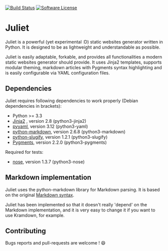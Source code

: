[![Build Status](https://travis-ci.org/hlef/juliet.svg?branch=master)](https://travis-ci.org/hlef/juliet)
[![Software License](https://img.shields.io/badge/license-MIT-brightgreen.svg?style=flat-square)](LICENSE.txt)

# Juliet

Juliet is a powerful (yet experimental :D) static websites generator written in
Python. It is designed to be as lightweight and understandable as possible.

Juliet is easily adaptable, forkable, and provides all functionalities a modern
static websites generator should provide. It uses Jinja2 templates, supports
modular theming, markdown articles with Pygments syntax highlighting and is
easily configurable via YAML configuration files.

## Dependencies

Juliet requires following dependencies to work properly (Debian dependencies in brackets):

 * Python >= 3.3
 * [Jinja2](http://jinja.pocoo.org/) , version 2.8 (python3-jinja2)
 * [pyyaml](https://github.com/yaml/pyyaml), version 3.12 (python3-yaml)
 * [python-markdown](https://github.com/waylan/Python-Markdown), version 2.6.8 (python3-markdown)
 * [python-slugify](https://github.com/un33k/python-slugify), version 1.2.1 (python3-slugify)
 * [Pygments](http://pygments.org/), version 2.2.0 (python3-pygments)

Required for tests:

 * [nose](https://github.com/nose-devs/nose), version 1.3.7 (python3-nose)

## Markdown implementation

Juliet uses the python-markdown library for Markdown parsing. It is based on the
original [Markdown syntax](https://daringfireball.net/projects/markdown/syntax).

Juliet has been implemented so that it doesn't really 'depend' on the Markdown
implementation, and it is very easy to change it if you want to use Kramdown,
for example.

## Contributing

Bugs reports and pull-requests are welcome ! :smile:
